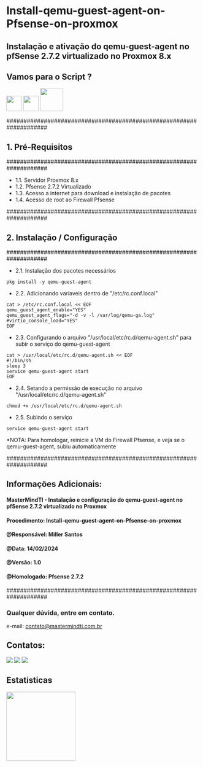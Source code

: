 # Install-qemu-guest-agent-on-Pfsense-on-proxmox
## Instalação e ativação do qemu-guest-agent no pfSense 2.7.2 virtualizado no Proxmox 8.x

## Vamos para o Script ?
<img src="https://cdn.jsdelivr.net/gh/devicons/devicon/icons/bash/bash-original.svg" width="40" height="40"/> <img src="https://cdn.jsdelivr.net/gh/devicons/devicon/icons/linux/linux-original.svg" width="40" height="40"/> <img src="https://raw.githubusercontent.com/glpi-project/glpi/master/pics/logos/logo-GLPI-250-black.png" width="60" height="60"/>
                
####################################################################
## 1. Pré-Requisitos
####################################################################
- 1.1. Servidor Proxmox 8.x
- 1.2. Pfsense 2.7.2 Virtualizado
- 1.3. Acesso a internet para download e instalação de pacotes
- 1.4. Acesso de root ao Firewall Pfsense

####################################################################
## 2. Instalação / Configuração
####################################################################

- 2.1. Instalação dos pacotes necessários

```
pkg install -y qemu-guest-agent
```

- 2.2. Adicionando variaveis dentro de "/etc/rc.conf.local"

```
cat > /etc/rc.conf.local << EOF
qemu_guest_agent_enable="YES"
qemu_guest_agent_flags="-d -v -l /var/log/qemu-ga.log"
#virtio_console_load="YES"
EOF
```

- 2.3. Configurando o arquivo "/usr/local/etc/rc.d/qemu-agent.sh" para subir o serviço do qemu-guest-agent

```
cat > /usr/local/etc/rc.d/qemu-agent.sh << EOF
#!/bin/sh
sleep 3
service qemu-guest-agent start
EOF
```

- 2.4. Setando a permissão de execução no arquivo "/usr/local/etc/rc.d/qemu-agent.sh"

```
chmod +x /usr/local/etc/rc.d/qemu-agent.sh
```

- 2.5. Subindo o serviço

```
service qemu-guest-agent start
```

*NOTA: Para homologar, reinicie a VM do Firewall Pfsense, e veja se o qemu-guest-agent, subiu automaticamente

####################################################################
## Informações Adicionais:
#### MasterMindTI - Instalação e configuração do qemu-guest-agent no pfSense 2.7.2 virtualizado no Proxmox
#### Procedimento: Install-qemu-guest-agent-on-Pfsense-on-proxmox
#### @Responsável: Miller Santos
#### @Data: 14/02/2024
#### @Versão: 1.0
#### @Homologado: Pfsense 2.7.2
####################################################################

### Qualquer dúvida, entre em contato.

e-mail: contato@mastermindti.com.br

## Contatos:

<div>
<a href="https://www.youtube.com/@mastermindti" target="_blank"><img src="https://img.shields.io/badge/YouTube-FF0000?style=for-the-badge&logo=youtube&logoColor=white" target="_blank"></a>
<a href = "mailto:contato@mastermindti.com.br"><img src="https://img.shields.io/badge/Gmail-D14836?style=for-the-badge&logo=gmail&logoColor=white" target="_blank"></a>
<a href="https://www.linkedin.com/in/miller-guilherme-santos-42046471/" target="_blank"><img src="https://img.shields.io/badge/-LinkedIn-%230077B5?style=for-the-badge&logo=linkedin&logoColor=white" target="_blank"></a>   
</div>

## Estatisticas

<div>
<a href="https://github.com/MasterMindTI">
<img height="180em" src="https://github-readme-stats.vercel.app/api?username=MasterMindTI&show_icons=true&theme=dracula&include_all_commits=true&count_private=true"/>
</div>
